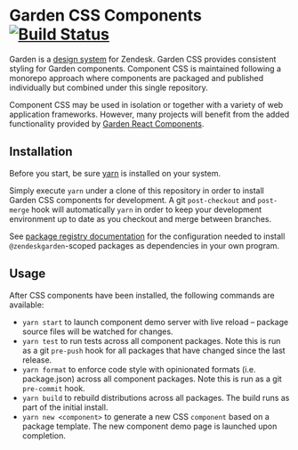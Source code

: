 # Garden CSS Components [![Build Status](https://travis-ci.com/zendeskgarden/css-components.svg?token=dDt9s6smCMgz269xNbpz&branch=master)](https://travis-ci.com/zendeskgarden/css-components)

Garden is a [design
system](https://www.designbetter.co/design-systems-handbook) for
Zendesk. Garden CSS provides consistent styling for Garden components.
Component CSS is maintained following a monorepo approach where
components are packaged and published individually but combined under
this single repository.

Component CSS may be used in isolation or together with a variety of web
application frameworks. However, many projects will benefit from the
added functionality provided by [Garden React
Components](https://github.com/zendeskgarden/react-components).

## Installation

Before you start, be sure [yarn](https://yarnpkg.com/en/) is installed
on your system.

Simply execute `yarn` under a clone of this repository in order to
install Garden CSS components for development. A git `post-checkout` and
`post-merge` hook will automatically `yarn` in order to keep your
development environment up to date as you checkout and merge between
branches.

See [package registry
documentation](https://github.com/zendeskgarden/LANDSCAPE/wiki/Package-Registry)
for the configuration needed to install `@zendeskgarden`-scoped
packages as dependencies in your own program.

## Usage

After CSS components have been installed, the following commands are
available:

- `yarn start` to launch component demo server with live reload –
  package source files will be watched for changes.
- `yarn test` to run tests across all component packages. Note this is
  run as a git `pre-push` hook for all packages that have changed since
  the last release.
- `yarn format` to enforce code style with opinionated formats (i.e.
  package.json) across all component packages. Note this is run as a git
  `pre-commit` hook.
- `yarn build` to rebuild distributions across all packages. The build
  runs as part of the initial install.
- `yarn new <component>` to generate a new CSS `component` based on a
  package template. The new component demo page is launched upon
  completion.
